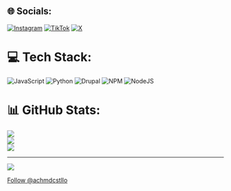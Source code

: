 
## 🌐 Socials:
[![Instagram](https://img.shields.io/badge/Instagram-%23E4405F.svg?logo=Instagram&logoColor=white)](https://instagram.com/achmdcstllo_) [![TikTok](https://img.shields.io/badge/TikTok-%23000000.svg?logo=TikTok&logoColor=white)](https://tiktok.com/@achmadcastello) [![X](https://img.shields.io/badge/X-black.svg?logo=X&logoColor=white)](https://x.com/achmdcstllo) 

# 💻 Tech Stack:
![JavaScript](https://img.shields.io/badge/javascript-%23323330.svg?style=for-the-badge&logo=javascript&logoColor=%23F7DF1E) ![Python](https://img.shields.io/badge/python-3670A0?style=for-the-badge&logo=python&logoColor=ffdd54) ![Drupal](https://img.shields.io/badge/drupal-%230678BE.svg?style=for-the-badge&logo=drupal&logoColor=white) ![NPM](https://img.shields.io/badge/NPM-%23CB3837.svg?style=for-the-badge&logo=npm&logoColor=white) ![NodeJS](https://img.shields.io/badge/node.js-6DA55F?style=for-the-badge&logo=node.js&logoColor=white)
# 📊 GitHub Stats:
![](https://github-readme-stats.vercel.app/api?username=achmadcastello&theme=dark&hide_border=false&include_all_commits=true&count_private=false)<br/>
![](https://nirzak-streak-stats.vercel.app/?user=achmadcastello&theme=dark&hide_border=false)<br/>
![](https://github-readme-stats.vercel.app/api/top-langs/?username=achmadcastello&theme=dark&hide_border=false&include_all_commits=true&count_private=false&layout=compact)

---
[![](https://visitcount.itsvg.in/api?id=achmadcastello&icon=9&color=5)](https://visitcount.itsvg.in)

<a href="https://twitter.com/achmdcstllo?ref_src=twsrc%5Etfw" class="twitter-follow-button" data-show-count="false">Follow @achmdcstllo</a><script async src="https://platform.twitter.com/widgets.js" charset="utf-8"></script>